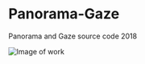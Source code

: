# Panorama-Gaze
Panorama and Gaze source code 2018

![Image of work](https://d33wubrfki0l68.cloudfront.net/523ea2f871d86c92cef55c394e14dde2991d3bc1/91d28/image/projects_itteptb_pag_2.jpg)
